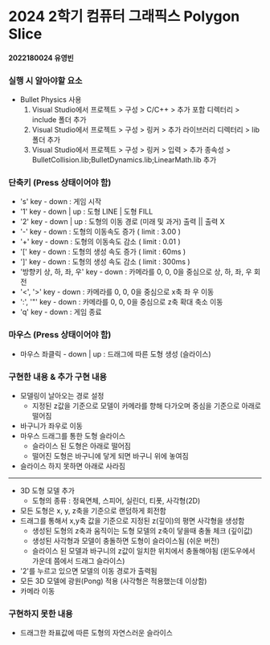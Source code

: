 # 2024 2학기 컴퓨터 그래픽스 Polygon Slice

#### 2022180024 유영빈

### 실행 시 알아야할 요소
 - Bullet Physics 사용
   1. Visual Studio에서 프로젝트 > 구성 > C/C++ > 추가 포함 디렉터리 > include 폴더 추가
   2. Visual Studio에서 프로젝트 > 구성 > 링커 > 추가 라이브러리 디렉터리 > lib 폴더 추가
   3. Visual Studio에서 프로젝트 > 구성 > 링커 > 입력 > 추가 종속성 > BulletCollision.lib;BulletDynamics.lib;LinearMath.lib 추가

### 단축키 (Press 상태이어야 함)
* 's' key - down : 게임 시작
* '1' key - down | up : 도형 LINE | 도형 FILL
* '2' key - down | up : 도형의 이동 경로 (미래 및 과거) 출력 || 출력 X
* '-' key - down : 도형의 이동속도 증가 ( limit : 3.00 )
* '+' key - down : 도형의 이동속도 감소 ( limit : 0.01 )
* '[' key - down : 도형의 생성 속도 증가 ( limit : 60ms )
* ']' key - down : 도형의 생성 속도 감소 ( limit : 300ms )
* '방향키 상, 하, 좌, 우' key - down : 카메라를 0, 0, 0을 중심으로 상, 하, 좌, 우 회전
* '<', '>' key - down : 카메라를 0, 0, 0을 중심으로 x축 좌 우 이동
* ':', '"' key - down : 카메라를 0, 0, 0을 중심으로 z축 확대 축소 이동
* 'q' key - down : 게임 종료

### 마우스 (Press 상태이어야 함)
* 마우스 좌클릭 - down | up : 드래그에 따른 도형 생성 (슬라이스)

### 구현한 내용 & 추가 구현 내용
* 모델링이 날아오는 경로 설정
  * 지정된 z값을 기준으로 모델이 카메라를 향해 다가오며 중심을 기준으로 아래로 떨어짐
* 바구니가 좌우로 이동
* 마우스 드래그를 통한 도형 슬라이스
  * 슬라이스 된 도형은 아래로 떨어짐
  * 떨어진 도형은 바구니에 닿게 되면 바구니 위에 놓여짐
* 슬라이스 하지 못하면 아래로 사라짐
---
* 3D 도형 모델 추가
  * 도형의 종류 : 정육면체, 스피어, 실린더, 티폿, 사각형(2D)
* 모든 도형은 x, y, z축을 기준으로 랜덤하게 회전함
* 드래그를 통해서 x,y축 값을 기준으로 지정된 z(깊이)의 평면 사각형을 생성함
  * 생성된 도형의 z축과 움직이는 도형 모델의 z축이 닿을때 충돌 체크 (깊이값)
  * 생성된 사각형과 모델이 충돌하면 도형이 슬라이스됨 (쉬운 버전)
  * 슬라이스 된 모델과 바구니의 z값이 일치한 위치에서 충돌해야됨 (윈도우에서 가운데 쯤에서 드래그 슬라이스)
* '2'를 누르고 있으면 모델의 이동 경로가 출력됨
* 모든 3D 모델에 광원(Pong) 적용 (사각형은 적용했는데 이상함)
* 카메라 이동


### 구현하지 못한 내용
* 드래그한 좌표값에 따른 도형의 자연스러운 슬라이스


